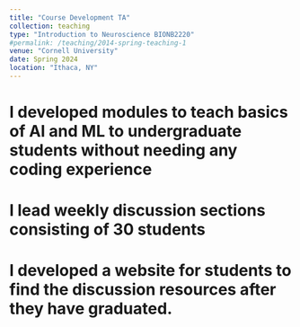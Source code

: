 ```yaml
---
title: "Course Development TA"
collection: teaching
type: "Introduction to Neuroscience BIONB2220"
#permalink: /teaching/2014-spring-teaching-1
venue: "Cornell University"
date: Spring 2024
location: "Ithaca, NY"
---
```


I developed modules to teach basics of AI and ML to undergraduate students without needing any coding experience
======

I lead weekly discussion sections consisting of 30 students
======

I developed a website for students to find the discussion resources after they have graduated.
======
